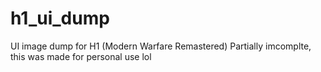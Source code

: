 # h1_ui_dump
UI image dump for H1 (Modern Warfare Remastered)
Partially imcomplte, this was made for personal use lol
